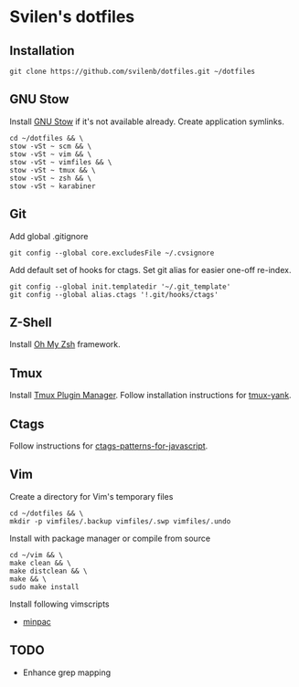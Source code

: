 # Svilen's dotfiles

## Installation

```
git clone https://github.com/svilenb/dotfiles.git ~/dotfiles
```

## GNU Stow

Install [GNU Stow](https://www.gnu.org/software/stow/) if it's not available already. Create application symlinks.

```
cd ~/dotfiles && \
stow -vSt ~ scm && \
stow -vSt ~ vim && \
stow -vSt ~ vimfiles && \
stow -vSt ~ tmux && \
stow -vSt ~ zsh && \
stow -vSt ~ karabiner
```

## Git

Add global .gitignore

```
git config --global core.excludesFile ~/.cvsignore
```

Add default set of hooks for ctags. Set git alias for easier one-off re-index.

```
git config --global init.templatedir '~/.git_template'
git config --global alias.ctags '!.git/hooks/ctags'
```

## Z-Shell

Install [Oh My Zsh](https://github.com/robbyrussell/oh-my-zsh) framework.

## Tmux

Install [Tmux Plugin Manager](https://github.com/tmux-plugins/tpm).
Follow installation instructions for [tmux-yank](https://github.com/tmux-plugins/tmux-yank).

## Ctags

Follow instructions for [ctags-patterns-for-javascript](https://github.com/romainl/ctags-patterns-for-javascript).

## Vim

Create a directory for Vim's temporary files

```
cd ~/dotfiles && \
mkdir -p vimfiles/.backup vimfiles/.swp vimfiles/.undo
```

Install with package manager or compile from source

```
cd ~/vim && \
make clean && \
make distclean && \
make && \
sudo make install
```

Install following vimscripts

* [minpac](https://github.com/k-takata/minpac)

## TODO

* Enhance grep mapping
